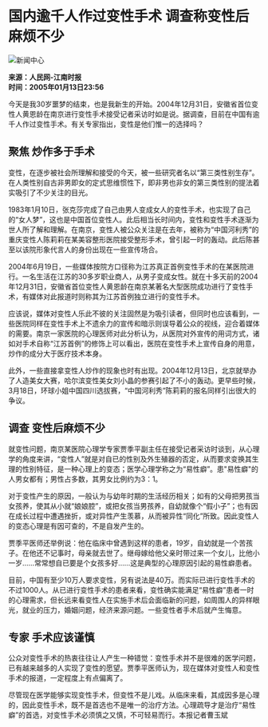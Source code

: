 # 国内逾千人作过变性手术 调查称变性后麻烦不少

![新闻中心](http://image2.sina.com.cn/ent/images/sina_xwzx.gif)

**来源：人民网-江南时报**  
**时间：2005年01月13日23:56**

今天是我30岁噩梦的结束，也是我新生的开始。2004年12月31日，安徽省首位变性人黄恩龄在南京进行变性手术接受记者采访时如是说。据调查，目前在中国有逾千人作过变性手术。有关专家指出，变性是他们惟一的选择吗？

## 聚焦 炒作多于手术

变性，在逐步被社会所理解和接受的今天，被一些研究者名以“第三类性别生存”。在人类性别自古非男即女的定式思维惯性下，即非男也非女的第三类性别的提法着实吸引了不少关注的目光。

1983年1月10日，张克莎完成了自己由男人变成女人的变性手术，也实现了自己的“女人梦”，这也是中国首位变性人。此后相当长时间内，变性和变性手术逐渐为世人所了解和理解。在南京，变性人被公众关注是在去年，被称为“中国河利秀”的重庆变性人陈莉莉在某美容整形医院接受整形手术，曾引起一时的轰动。此后陈甚至以该院形象代言人的身份出现在一些宣传场合。

2004年6月19日，一些媒体按院方口径称为江苏真正首例变性手术的在某医院进行。一名生活在江苏的30多岁职业商人，从男子变成女性。就在十多天前的2004年12月31日，安徽省首位变性人黄恩龄在南京某著名大型医院成功进行了变性手术，有媒体对此报道时则称其为江苏首例独立进行的变性手术。

应该说，媒体对变性人乐此不彼的关注固然是为吸引读者，但同时也应该看到，一些医院同样在变性手术上不遗余力的宣传和暗示则误导着公众的视线，迎合着媒体的需要。南京一家医院的心理医师对此分析认为，从医院对外宣传的用词方式，诸如对手术自称“江苏首例”的修饰上可以看出，医院在变性手术上宣传自身的用意，炒作的成分大于医疗技术本身。

此外，一些直接拿变性人炒作的现象也时有出现。2004年12月13日，北京就举办了人造美女大赛，哈尔滨变性美女刘小晶的参赛引起了不小的轰动。更早些时候，3月18日，环球小姐中国四川选拔赛，“中国河利秀”陈莉莉的报名同样引出很大的争议。

## 调查 变性后麻烦不少

就变性问题，南京某医院心理学专家贾季平副主任在接受记者采访时谈到，从心理学的角度来讲，“变性人”就是对自已的性别及外生殖器的否定，从而要求变换其生理的性别特征，是一种心理上的变态；医学心理学称之为“易性癖”。患"易性癖"的人男女都有；男性占多数，其男女比例约为3：1。

对于变性产生的原因，一般认为与幼年时期的生活经历相关；如有的父母把男孩当女孩养，使其从小就“娘娘腔”，或把女孩当男孩养，自幼就像个“假小子”；也有因在成长过程中遭遇挫折，或对异性产生羡慕，从而被异性“同化”所致。因此变性人的变态心理是有因可查的，不是自发产生的。

贾季平医师还举例说：他在临床中曾遇到这样的患者，19岁，自幼就是一个苦孩子。在他还不记事时，母亲就去世了。继母嫁给他父亲时带过来一个女儿，比他小一岁……常常想自已要是个女孩多好……这是典型的心理原因引起的易性癖患者。

目前，中国有至少10万人要求变性，另有说法是40万。而实际已进行变性手术的不过1000人。从已进行变性手术的患者来看，变性确实能满足“易性癖”患者一时的心理需求，但长远来看变性人在实施手术后会面临新的问题，如周围人的异样眼光，就业的压力，婚姻问题，经济来源问题。一些变性者手术后就产生悔意。

## 专家 手术应该谨慎

公众对变性手术的热衷往往让人产生一种错觉：变性手术并不是很难的医学问题，已有越来越多的人实现了变性的愿望。贾季平医师认为，现在媒体对变性人和变性手术的报道，一定程度上有点偏离了。

尽管现在医学能够实现变性手术，但变性不是儿戏。从临床来看，其成因多是心理的，因此变性手术，既不是首选也不是唯一的治疗方法。心理疏导才是治疗“易性癖”的首选，对变性手术必须慎之又慎，不可轻易而行。本报记者曹玉斌